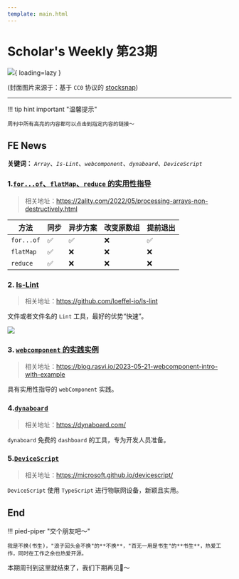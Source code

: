 ```yaml
---
template: main.html
---
```


# Scholar's Weekly 第23期

![](https://to-out-use.oss-cn-hangzhou.aliyuncs.com/common/92V7XA.jpg?x-oss-process=image/auto-orient,1/interlace,1/quality,q_90/format,webp){ loading=lazy }


(封面图片来源于：基于 `CC0` 协议的 [stocksnap](https://stocksnap.io/photo/vintage-red-8QKIFL9ZUI))

------

!!! tip hint important "温馨提示"

    周刊中所有高亮的内容都可以点击到指定内容的链接～

## FE News

**关键词：** *`Array`*、*`Is-Lint`*、*`webcomponent`*、*`dynaboard`*、*`DeviceScript`*

### 1.[`for...of`、`flatMap`、`reduce` 的实用性指导](https://2ality.com/2022/05/processing-arrays-non-destructively.html)
>相关地址：https://2ality.com/2022/05/processing-arrays-non-destructively.html

| 方法 | 同步 | 异步方案 | 改变原数组 | 提前退出 |
|----|----|----| ---- | ----|
| `for...of` | ✅ | ✅ | ❌ |  ✅|
| `flatMap` | ✅ | ❌ | ❌ |  ❌ |
| `reduce` | ✅ | ❌ | ❌ |  ❌ |


### 2. [Is-Lint](https://github.com/loeffel-io/ls-lint)
>相关地址：https://github.com/loeffel-io/ls-lint

文件或者文件名的 `Lint` 工具，最好的优势“快速”。

![](https://to-out-use.oss-cn-hangzhou.aliyuncs.com/common/oDRew3.png)

### 3. [`webcomponent` 的实践实例](https://blog.rasvi.io/2023-05-21-webcomponent-intro-with-example)
>相关地址：https://blog.rasvi.io/2023-05-21-webcomponent-intro-with-example

具有实用性指导的 `webComponent` 实践。

### 4.[`dynaboard`](https://dynaboard.com/)
>相关地址：https://dynaboard.com/

`dynaboard` 免费的 `dashboard` 的工具，专为开发人员准备。

### 5.[`DeviceScript`](https://microsoft.github.io/devicescript/)
>相关地址：https://microsoft.github.io/devicescript/

`DeviceScript` 使用 `TypeScript` 进行物联网设备，新颖且实用。

## End

!!! pied-piper "交个朋友吧～"

    我是不换(书生)，"浪子回头金不换"的**不换**，"百无一用是书生"的**书生**，热爱工作，同时在工作之余也热爱开源。

本期周刊到这里就结束了，我们下期再见👋～

